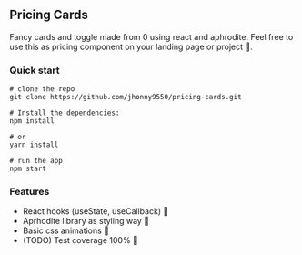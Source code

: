 ## Pricing Cards

Fancy cards and toggle made from 0 using react and aphrodite. Feel free to use this as pricing component on your landing page or project 🤠.

### Quick start

```
# clone the repo
git clone https://github.com/jhonny9550/pricing-cards.git

# Install the dependencies:
npm install

# or
yarn install

# run the app
npm start
```

### Features

* React hooks (useState, useCallback) 🚀
* Aprhodite library as styling way 💅
* Basic css animations 👋
* (TODO) Test coverage 100% 🔨
